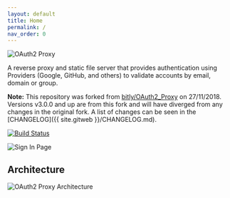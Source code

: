 ```yaml
---
layout: default
title: Home
permalink: /
nav_order: 0
---
```


![OAuth2 Proxy](/logos/OAuth2_Proxy_horizontal.svg)

A reverse proxy and static file server that provides authentication using Providers (Google, GitHub, and others)
to validate accounts by email, domain or group.

**Note:** This repository was forked from [bitly/OAuth2_Proxy](https://github.com/bitly/oauth2_proxy) on 27/11/2018.
Versions v3.0.0 and up are from this fork and will have diverged from any changes in the original fork.
A list of changes can be seen in the [CHANGELOG]({{ site.gitweb }}/CHANGELOG.md).

[![Build Status](https://secure.travis-ci.org/pusher/oauth2_proxy/v5.svg?branch=master)](http://travis-ci.org/pusher/oauth2_proxy/v5)

![Sign In Page](https://cloud.githubusercontent.com/assets/45028/4970624/7feb7dd8-6886-11e4-93e0-c9904af44ea8.png)

## Architecture

![OAuth2 Proxy Architecture](https://cloud.githubusercontent.com/assets/45028/8027702/bd040b7a-0d6a-11e5-85b9-f8d953d04f39.png)
